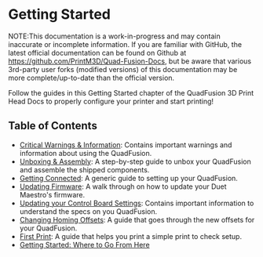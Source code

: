 # Getting Started

NOTE:This documentation is a work-in-progress and may contain inaccurate or incomplete information. If you are familiar with GitHub, the latest official documentation can be found on Github at https://github.com/PrintM3D/Quad-Fusion-Docs, but be aware that various 3rd-party user forks (modified versions) of this documentation may be more complete/up-to-date than the official version.

Follow the guides in this Getting Started chapter of the QuadFusion 3D Print Head Docs to properly configure your printer and start printing!

## Table of Contents

* [Critical Warnings & Information](critical-warnings-and-information.md): Contains important warnings and information about using the QuadFusion.
* [Unboxing & Assembly](unboxing-and-inventory.md): A step-by-step guide to unbox your QuadFusion and assemble the shipped components.
* [Getting Connected](getting-connected.md): A generic guide to setting up your QuadFusion.
* [Updating Firmware](updating-firmware.md): A walk through on how to update your Duet Maestro's firmware.
* [Updating your Control Board Settings](updating-control-board-settings.md): Contains important information to understand the specs on you QuadFusion.
* [Changing Homing Offsets](homing-the-printer.md): A guide that goes through the new offsets for your QuadFusion. 
* [First Print](first-print.md): A guide that helps you print a simple print to check setup.
* [Getting Started: Where to Go From Here](getting-started-where-to-go-from-here.md) 


